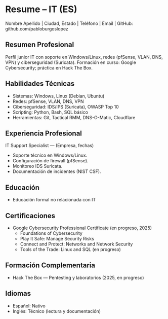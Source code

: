 # Resume – IT (ES)

Nombre Apellido | Ciudad, Estado | Teléfono | Email | GitHub: github.com/pabloburgoslopez

## Resumen Profesional
Perfil junior IT con soporte en Windows/Linux, redes (pfSense, VLAN, DNS, VPN) y ciberseguridad (Suricata). Formación en curso: Google Cybersecurity; práctica en Hack The Box.

## Habilidades Técnicas
- Sistemas: Windows, Linux (Debian, Ubuntu)
- Redes: pfSense, VLAN, DNS, VPN
- Ciberseguridad: IDS/IPS (Suricata), OWASP Top 10
- Scripting: Python, Bash, SQL básico
- Herramientas: Git, Tactical RMM, DNS-O-Matic, Cloudflare

## Experiencia Profesional
IT Support Specialist — (Empresa, fechas)
- Soporte técnico en Windows/Linux.
- Configuración de firewall (pfSense).
- Monitoreo IDS Suricata.
- Documentación de incidentes (NIST CSF).

## Educación
- Educación formal no relacionada con IT

## Certificaciones
- Google Cybersecurity Professional Certificate (en progreso, 2025)
  - Foundations of Cybersecurity
  - Play It Safe: Manage Security Risks
  - Connect and Protect: Networks and Network Security
  - Tools of the Trade: Linux and SQL (en progreso)

## Formación Complementaria
- Hack The Box — Pentesting y laboratorios (2025, en progreso)

## Idiomas
- Español: Nativo
- Inglés: Técnico (lectura y documentación)
